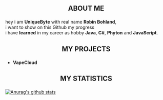 ##  <p align="center">ABOUT ME</p>
hey i am **UniqueByte** with real name **Robin Bohland**, <br>
i want to show on this Github my progress<br> i have **learned** in my career as hobby **Java**, **C#**, **Phyton** and **JavaScript**.


##  <p align="center">MY PROJECTS</p>
 * **VapeCloud** 


## <p align="center">MY STATISTICS
[![Anurag's github stats](https://github-readme-stats.vercel.app/api?username=uniquebyte&show_icons=true&theme=dracula&hide_title=true&count_private=true&include_all_commits=true)](https://github.com/anuraghazra/github-readme-stats)</p>
